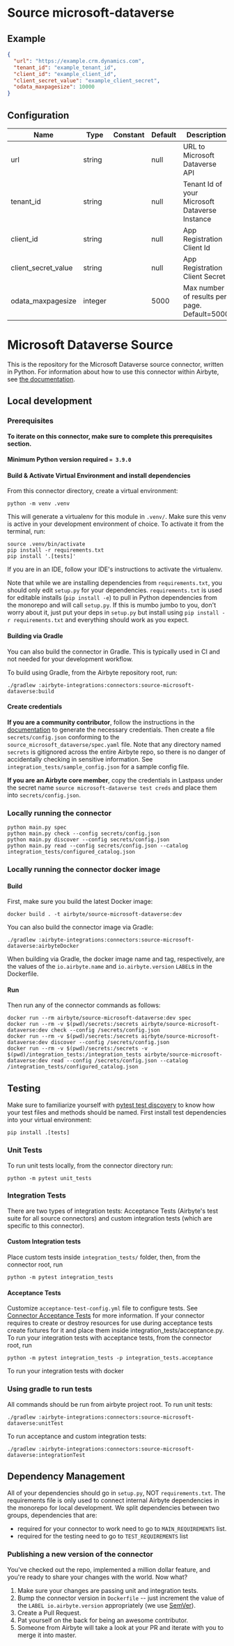# Source microsoft-dataverse

## Example
```json
{
  "url": "https://example.crm.dynamics.com",
  "tenant_id": "example_tenant_id",
  "client_id": "example_client_id",
  "client_secret_value": "example_client_secret",
  "odata_maxpagesize": 10000
}
```

## Configuration
| Name | Type | Constant | Default | Description |
| --- | --- | --- | --- | --- |
|url |string||null|URL to Microsoft Dataverse API|
|tenant_id |string||null|Tenant Id of your Microsoft Dataverse Instance|
|client_id |string||null|App Registration Client Id|
|client_secret_value |string||null|App Registration Client Secret|
|odata_maxpagesize |integer||5000|Max number of results per page. Default=5000|

# Microsoft Dataverse Source

This is the repository for the Microsoft Dataverse source connector, written in Python.
For information about how to use this connector within Airbyte, see [the documentation](https://docs.airbyte.io/integrations/sources/microsoft-dataverse).

## Local development

### Prerequisites
**To iterate on this connector, make sure to complete this prerequisites section.**

#### Minimum Python version required `= 3.9.0`

#### Build & Activate Virtual Environment and install dependencies
From this connector directory, create a virtual environment:
```
python -m venv .venv
```

This will generate a virtualenv for this module in `.venv/`. Make sure this venv is active in your
development environment of choice. To activate it from the terminal, run:
```
source .venv/bin/activate
pip install -r requirements.txt
pip install '.[tests]'
```
If you are in an IDE, follow your IDE's instructions to activate the virtualenv.

Note that while we are installing dependencies from `requirements.txt`, you should only edit `setup.py` for your dependencies. `requirements.txt` is
used for editable installs (`pip install -e`) to pull in Python dependencies from the monorepo and will call `setup.py`.
If this is mumbo jumbo to you, don't worry about it, just put your deps in `setup.py` but install using `pip install -r requirements.txt` and everything
should work as you expect.

#### Building via Gradle
You can also build the connector in Gradle. This is typically used in CI and not needed for your development workflow.

To build using Gradle, from the Airbyte repository root, run:
```
./gradlew :airbyte-integrations:connectors:source-microsoft-dataverse:build
```

#### Create credentials
**If you are a community contributor**, follow the instructions in the [documentation](https://docs.airbyte.io/integrations/sources/microsoft-dataverse)
to generate the necessary credentials. Then create a file `secrets/config.json` conforming to the `source_microsoft_dataverse/spec.yaml` file.
Note that any directory named `secrets` is gitignored across the entire Airbyte repo, so there is no danger of accidentally checking in sensitive information.
See `integration_tests/sample_config.json` for a sample config file.

**If you are an Airbyte core member**, copy the credentials in Lastpass under the secret name `source microsoft-dataverse test creds`
and place them into `secrets/config.json`.

### Locally running the connector
```
python main.py spec
python main.py check --config secrets/config.json
python main.py discover --config secrets/config.json
python main.py read --config secrets/config.json --catalog integration_tests/configured_catalog.json
```

### Locally running the connector docker image

#### Build
First, make sure you build the latest Docker image:
```
docker build . -t airbyte/source-microsoft-dataverse:dev
```

You can also build the connector image via Gradle:
```
./gradlew :airbyte-integrations:connectors:source-microsoft-dataverse:airbyteDocker
```
When building via Gradle, the docker image name and tag, respectively, are the values of the `io.airbyte.name` and `io.airbyte.version` `LABEL`s in
the Dockerfile.

#### Run
Then run any of the connector commands as follows:
```
docker run --rm airbyte/source-microsoft-dataverse:dev spec
docker run --rm -v $(pwd)/secrets:/secrets airbyte/source-microsoft-dataverse:dev check --config /secrets/config.json
docker run --rm -v $(pwd)/secrets:/secrets airbyte/source-microsoft-dataverse:dev discover --config /secrets/config.json
docker run --rm -v $(pwd)/secrets:/secrets -v $(pwd)/integration_tests:/integration_tests airbyte/source-microsoft-dataverse:dev read --config /secrets/config.json --catalog /integration_tests/configured_catalog.json
```
## Testing
Make sure to familiarize yourself with [pytest test discovery](https://docs.pytest.org/en/latest/goodpractices.html#test-discovery) to know how your test files and methods should be named.
First install test dependencies into your virtual environment:
```
pip install .[tests]
```
### Unit Tests
To run unit tests locally, from the connector directory run:
```
python -m pytest unit_tests
```

### Integration Tests
There are two types of integration tests: Acceptance Tests (Airbyte's test suite for all source connectors) and custom integration tests (which are specific to this connector).
#### Custom Integration tests
Place custom tests inside `integration_tests/` folder, then, from the connector root, run
```
python -m pytest integration_tests
```
#### Acceptance Tests
Customize `acceptance-test-config.yml` file to configure tests. See [Connector Acceptance Tests](https://docs.airbyte.io/connector-development/testing-connectors/connector-acceptance-tests-reference) for more information.
If your connector requires to create or destroy resources for use during acceptance tests create fixtures for it and place them inside integration_tests/acceptance.py.
To run your integration tests with acceptance tests, from the connector root, run
```
python -m pytest integration_tests -p integration_tests.acceptance
```
To run your integration tests with docker

### Using gradle to run tests
All commands should be run from airbyte project root.
To run unit tests:
```
./gradlew :airbyte-integrations:connectors:source-microsoft-dataverse:unitTest
```
To run acceptance and custom integration tests:
```
./gradlew :airbyte-integrations:connectors:source-microsoft-dataverse:integrationTest
```

## Dependency Management
All of your dependencies should go in `setup.py`, NOT `requirements.txt`. The requirements file is only used to connect internal Airbyte dependencies in the monorepo for local development.
We split dependencies between two groups, dependencies that are:
* required for your connector to work need to go to `MAIN_REQUIREMENTS` list.
* required for the testing need to go to `TEST_REQUIREMENTS` list

### Publishing a new version of the connector
You've checked out the repo, implemented a million dollar feature, and you're ready to share your changes with the world. Now what?
1. Make sure your changes are passing unit and integration tests.
1. Bump the connector version in `Dockerfile` -- just increment the value of the `LABEL io.airbyte.version` appropriately (we use [SemVer](https://semver.org/)).
1. Create a Pull Request.
1. Pat yourself on the back for being an awesome contributor.
1. Someone from Airbyte will take a look at your PR and iterate with you to merge it into master.
